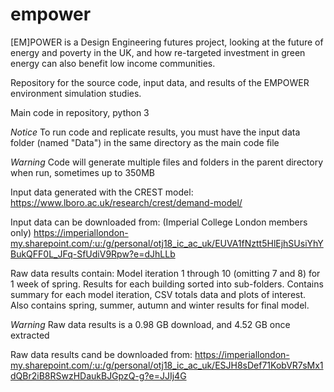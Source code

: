 # empower
[EM]POWER is a Design Engineering futures project, looking at the future of energy and poverty in the UK, and how re-targeted investment in green energy can also benefit low income communities.

Repository for the source code, input data, and results of the EMPOWER environment simulation studies.

Main code in repository, python 3

*Notice*
To run code and replicate results, you must have the input data folder (named "Data") in the same directory as the main code file

*Warning*
Code will generate multiple files and folders in the parent directory when run, sometimes up to 350MB

Input data generated with the CREST model:
https://www.lboro.ac.uk/research/crest/demand-model/

Input data can be downloaded from: (Imperial College London members only)
https://imperiallondon-my.sharepoint.com/:u:/g/personal/otj18_ic_ac_uk/EUVA1fNztt5HlEjhSUsiYhYBukQFF0L_JFq-SfUdiV9Rpw?e=dJhLLb

Raw data results contain:
Model iteration 1 through 10 (omitting 7 and 8) for 1 week of spring.
Results for each building sorted into sub-folders.
Contains summary for each model iteration, CSV totals data and plots of interest.
Also contains spring, summer, autumn and winter results for final model.

*Warning*
Raw data results is a 0.98 GB download, and 4.52 GB once extracted

Raw data results cand be downloaded from:
https://imperiallondon-my.sharepoint.com/:u:/g/personal/otj18_ic_ac_uk/ESJH8sDef71KobVR7sMx1dQBr2iB8RSwzHDaukBJGpzQ-g?e=JJIj4G
